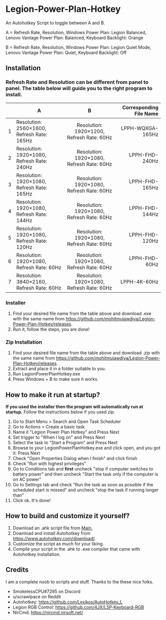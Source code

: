 # Legion-Power-Plan-Hotkey
An Autohotkey Script to toggle between A and B.

A = Refresh Rate, Resolution, Windows Power Plan: Legion Balanced, Lenovo Vantage Power Plan: Balanced, Keyboard Backlight: Orange

B = Refresh Rate, Resolution, Windows Power Plan: Legion Quiet Mode, Lenovo Vantage Power Plan: Quiet, Keyboard Backlight: Off

## Installation

### Refresh Rate and Resolution can be different from panel to panel. The table below will guide you to the right program to install.

|    | A                                           | B                                           | Corresponding File Name  |
| -- | ------------------------------------------- |:-------------------------------------------:| ------------------------:|
| 1  | Resolution: 2560×1600, Refresh Rate: 165Hz  | Resolution: 1920×1200, Refresh Rate: 60Hz   |     LPPH-WQXGA-165Hz     |
| 2  | Resolution: 1920×1080, Refresh Rate: 240Hz  | Resolution: 1920×1080, Refresh Rate: 60Hz   |     LPPH-FHD-240Hz       |
| 3  | Resolution: 1920×1080, Refresh Rate: 165Hz  | Resolution: 1920×1080, Refresh Rate: 60Hz   |     LPPH-FHD-165Hz       |
| 4  | Resolution: 1920×1080, Refresh Rate: 144Hz  | Resolution: 1920×1080, Refresh Rate: 60Hz   |     LPPH-FHD-144Hz       |
| 5  | Resolution: 1920×1080, Refresh Rate: 120Hz  | Resolution: 1920×1080, Refresh Rate: 60Hz   |     LPPH-FHD-120Hz       |
| 6  | Resolution: 1920×1080, Refresh Rate: 60Hz   | Resolution: 1920×1080, Refresh Rate: 60Hz   |     LPPH-FHD-60Hz        |
| 7  | Resolution: 3840×2160, Refresh Rate: 60Hz   | Resolution: 1920×1080, Refresh Rate: 60Hz   |     LPPH-4K-60Hz         |


### Installer

1. Find your desired file name from the table above and download .exe with the same name from https://github.com/mohitmujawdiya/Legion-Power-Plan-Hotkey/releases.
2. Run it, follow the steps, you are done!

 
### Zip Installation

1. Find your desired file name from the table above and download .zip with the same name from https://github.com/mohitmujawdiya/Legion-Power-Plan-Hotkey/releases.
2. Extract and place it in a folder suitable to you.
3. Run LegionPowerPlanHotkey.exe
5. Press Windows + B to make sure it works.

## How to make it run at startup?

**If you used the installer then the program will automatically run at startup.** Follow the instructions below if you used zip.

1. Go to Start Menu > Search and Open Task Scheduler
2. Go to Actions > Create a basic task
3. Name it "Legion Power Plan Hotkey" and Press Next
4. Set trigger to "When I log on" and Press Next
5. Select the task to "Start a Program" and Press Next
7. Browse to your LegionPowerPlanHotkey.exe and click open, and you got it: Press Next
8. Check "Open Properties Dialog when I finish" and click finish
9. Check "Run with highest privileges"
10. Go to Conditions tab and **first** uncheck "stop if computer switches to battery power" and then uncheck "Start the task only if the computer is on AC power"
11. Go to Settings tab and check "Run the task as soon as possible if the scheduled start is missed" and uncheck "stop the task if running longer than"
12. Click ok. It's done!

## How to build and customize it yourself?

1. Download an .ahk script file from [Main.](https://github.com/mohitmujawdiya/Legion-Power-Plan-Hotkey/tree/main/AHK%20Scripts)
2. Download and install Autohotkey from https://www.autohotkey.com/download/.
4. Customize the script as much for your liking.
5. Compile your script in the .ahk to .exe compiler that came with Autohotkey installation.

## Credits

I am a complete noob to scripts and stuff. Thanks to the these nice folks.

- SmokelessCPU#7295 on Discord
- u/scrawlpace on Reddit
- Autohotkey: https://github.com/Lexikos/AutoHotkey_L
- Legion RGB Control: https://github.com/4JX/L5P-Keyboard-RGB
- NirCmd: https://nircmd.nirsoft.net/
